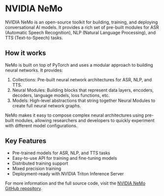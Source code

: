 # NVIDIA NeMo

NVIDIA NeMo is an open-source toolkit for building, training, and deploying conversational AI models. It provides a rich set of pre-built modules for ASR (Automatic Speech Recognition), NLP (Natural Language Processing), and TTS (Text-to-Speech) tasks.

## How it works

NeMo is built on top of PyTorch and uses a modular approach to building neural networks. It provides:

1. Collections: Pre-built neural network architectures for ASR, NLP, and TTS.
2. Neural Modules: Building blocks that represent data layers, encoders, decoders, language models, loss functions, etc.
3. Models: High-level abstractions that string together Neural Modules to create full neural network graphs.

NeMo makes it easy to compose complex neural architectures using pre-built modules, allowing researchers and developers to quickly experiment with different model configurations.

## Key Features

- Pre-trained models for ASR, NLP, and TTS tasks
- Easy-to-use API for training and fine-tuning models
- Distributed training support
- Mixed precision training
- Deployment-ready with NVIDIA Triton Inference Server

For more information and the full source code, visit the [NVIDIA NeMo GitHub repository](https://github.com/NVIDIA/NeMo).

